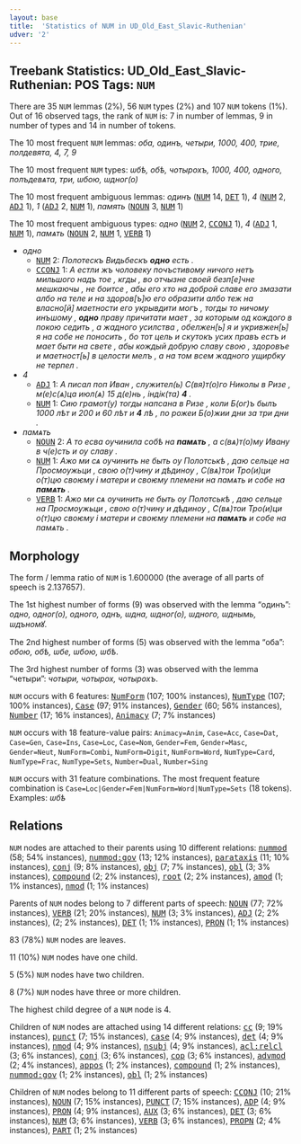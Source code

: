 ```yaml
---
layout: base
title:  'Statistics of NUM in UD_Old_East_Slavic-Ruthenian'
udver: '2'
---
```


## Treebank Statistics: UD_Old_East_Slavic-Ruthenian: POS Tags: `NUM`

There are 35 `NUM` lemmas (2%), 56 `NUM` types (2%) and 107 `NUM` tokens (1%).
Out of 16 observed tags, the rank of `NUM` is: 7 in number of lemmas, 9 in number of types and 14 in number of tokens.

The 10 most frequent `NUM` lemmas: <em>оба, одинъ, четыри, 1000, 400, трие, полдевята, 4, 7, 9</em>

The 10 most frequent `NUM` types:  <em>ѡбѣ, обѣ, чотырохъ, 1000, 400, одного, полъдевѧта, три, ѡбою, ѡдног(о)</em>

The 10 most frequent ambiguous lemmas: <em>одинъ</em> (<tt><a href="orv_ruthenian-pos-NUM.html">NUM</a></tt> 14, <tt><a href="orv_ruthenian-pos-DET.html">DET</a></tt> 1), <em>4</em> (<tt><a href="orv_ruthenian-pos-NUM.html">NUM</a></tt> 2, <tt><a href="orv_ruthenian-pos-ADJ.html">ADJ</a></tt> 1), <em>1</em> (<tt><a href="orv_ruthenian-pos-ADJ.html">ADJ</a></tt> 2, <tt><a href="orv_ruthenian-pos-NUM.html">NUM</a></tt> 1), <em>память</em> (<tt><a href="orv_ruthenian-pos-NOUN.html">NOUN</a></tt> 3, <tt><a href="orv_ruthenian-pos-NUM.html">NUM</a></tt> 1)

The 10 most frequent ambiguous types:  <em>одно</em> (<tt><a href="orv_ruthenian-pos-NUM.html">NUM</a></tt> 2, <tt><a href="orv_ruthenian-pos-CCONJ.html">CCONJ</a></tt> 1), <em>4</em> (<tt><a href="orv_ruthenian-pos-ADJ.html">ADJ</a></tt> 1, <tt><a href="orv_ruthenian-pos-NUM.html">NUM</a></tt> 1), <em>памѧть</em> (<tt><a href="orv_ruthenian-pos-NOUN.html">NOUN</a></tt> 2, <tt><a href="orv_ruthenian-pos-NUM.html">NUM</a></tt> 1, <tt><a href="orv_ruthenian-pos-VERB.html">VERB</a></tt> 1)


* <em>одно</em>
  * <tt><a href="orv_ruthenian-pos-NUM.html">NUM</a></tt> 2: <em>Полотескъ Видьбескъ <b>одно</b> есть .</em>
  * <tt><a href="orv_ruthenian-pos-CCONJ.html">CCONJ</a></tt> 1: <em>А естли жъ чоловеку почъстивому ничого нетъ мильшого надъ тое , кгды , во отчызне своей безп[е]чне мешкаючы , не боитсе , абы его хто на доброй славе его змазати албо на теле и на здоров[ъ]ю его образити албо теж на власно[й] маетности его укрывдити могъ , тогды то ничому инъшому , <b>одно</b> праву причитати мает , за которым од кождого в покою седить , а жадного усилства , обелжен[ь] я и укривжен[ь] я на собе не поносить , бо тот цель и скутокъ усих правъ естъ и мает быти на свете , абы кождый добрую славу свою , здоровъе и маетност[ь] в целости мелъ , а на том всем жадного ущирбку не терпел .</em>
* <em>4</em>
  * <tt><a href="orv_ruthenian-pos-ADJ.html">ADJ</a></tt> 1: <em>А писал поп Иван , служител(ь) С(вя)т(о)го Николы в Ризе , м(е)с(ѧ)ца июл(ѧ) 15 д(е)нь , індік(та) <b>4</b> .</em>
  * <tt><a href="orv_ruthenian-pos-NUM.html">NUM</a></tt> 1: <em>Сию грамот(у) тогды напсана в Ризе , коли Б(ог)ъ былъ 1000 лѣт и 200 и 60 лѣт и <b>4</b> лѣ , по рожеи Б(о)жии дни за три дни .</em>
* <em>памѧть</em>
  * <tt><a href="orv_ruthenian-pos-NOUN.html">NOUN</a></tt> 2: <em>А то есва оучинила собѣ на <b>памѧть</b> , а с(вѧ)т(о)му Ивану в ч(е)сть и оу славу .</em>
  * <tt><a href="orv_ruthenian-pos-NUM.html">NUM</a></tt> 1: <em>Ажо ми сѧ оучинить не быть оу Полотськѣ , даю сельце на Просмоужьци , свою о(т)чину и дѣдиноу , С(вѧ)тои Тро(и)ци о(т)цю своѥму і матери и своѥму племени на памѧть и собе на <b>памѧть</b> .</em>
  * <tt><a href="orv_ruthenian-pos-VERB.html">VERB</a></tt> 1: <em>Ажо ми сѧ оучинить не быть оу Полотськѣ , даю сельце на Просмоужьци , свою о(т)чину и дѣдиноу , С(вѧ)тои Тро(и)ци о(т)цю своѥму і матери и своѥму племени на <b>памѧть</b> и собе на памѧть .</em>

## Morphology

The form / lemma ratio of `NUM` is 1.600000 (the average of all parts of speech is 2.137657).

The 1st highest number of forms (9) was observed with the lemma “одинъ”: <em>одно, одног(о), одного, однъ, ѡдна, ѡдног(о), ѡдного, ѡднымь, ѡдъномꙋ</em>.

The 2nd highest number of forms (5) was observed with the lemma “оба”: <em>обою, обѣ, ѡбе, ѡбою, ѡбѣ</em>.

The 3rd highest number of forms (3) was observed with the lemma “четыри”: <em>чотыри, чотырох, чотырохъ</em>.

`NUM` occurs with 6 features: <tt><a href="orv_ruthenian-feat-NumForm.html">NumForm</a></tt> (107; 100% instances), <tt><a href="orv_ruthenian-feat-NumType.html">NumType</a></tt> (107; 100% instances), <tt><a href="orv_ruthenian-feat-Case.html">Case</a></tt> (97; 91% instances), <tt><a href="orv_ruthenian-feat-Gender.html">Gender</a></tt> (60; 56% instances), <tt><a href="orv_ruthenian-feat-Number.html">Number</a></tt> (17; 16% instances), <tt><a href="orv_ruthenian-feat-Animacy.html">Animacy</a></tt> (7; 7% instances)

`NUM` occurs with 18 feature-value pairs: `Animacy=Anim`, `Case=Acc`, `Case=Dat`, `Case=Gen`, `Case=Ins`, `Case=Loc`, `Case=Nom`, `Gender=Fem`, `Gender=Masc`, `Gender=Neut`, `NumForm=Combi`, `NumForm=Digit`, `NumForm=Word`, `NumType=Card`, `NumType=Frac`, `NumType=Sets`, `Number=Dual`, `Number=Sing`

`NUM` occurs with 31 feature combinations.
The most frequent feature combination is `Case=Loc|Gender=Fem|NumForm=Word|NumType=Sets` (18 tokens).
Examples: <em>ѡбѣ</em>


## Relations

`NUM` nodes are attached to their parents using 10 different relations: <tt><a href="orv_ruthenian-dep-nummod.html">nummod</a></tt> (58; 54% instances), <tt><a href="orv_ruthenian-dep-nummod-gov.html">nummod:gov</a></tt> (13; 12% instances), <tt><a href="orv_ruthenian-dep-parataxis.html">parataxis</a></tt> (11; 10% instances), <tt><a href="orv_ruthenian-dep-conj.html">conj</a></tt> (9; 8% instances), <tt><a href="orv_ruthenian-dep-obj.html">obj</a></tt> (7; 7% instances), <tt><a href="orv_ruthenian-dep-obl.html">obl</a></tt> (3; 3% instances), <tt><a href="orv_ruthenian-dep-compound.html">compound</a></tt> (2; 2% instances), <tt><a href="orv_ruthenian-dep-root.html">root</a></tt> (2; 2% instances), <tt><a href="orv_ruthenian-dep-amod.html">amod</a></tt> (1; 1% instances), <tt><a href="orv_ruthenian-dep-nmod.html">nmod</a></tt> (1; 1% instances)

Parents of `NUM` nodes belong to 7 different parts of speech: <tt><a href="orv_ruthenian-pos-NOUN.html">NOUN</a></tt> (77; 72% instances), <tt><a href="orv_ruthenian-pos-VERB.html">VERB</a></tt> (21; 20% instances), <tt><a href="orv_ruthenian-pos-NUM.html">NUM</a></tt> (3; 3% instances), <tt><a href="orv_ruthenian-pos-ADJ.html">ADJ</a></tt> (2; 2% instances),  (2; 2% instances), <tt><a href="orv_ruthenian-pos-DET.html">DET</a></tt> (1; 1% instances), <tt><a href="orv_ruthenian-pos-PRON.html">PRON</a></tt> (1; 1% instances)

83 (78%) `NUM` nodes are leaves.

11 (10%) `NUM` nodes have one child.

5 (5%) `NUM` nodes have two children.

8 (7%) `NUM` nodes have three or more children.

The highest child degree of a `NUM` node is 4.

Children of `NUM` nodes are attached using 14 different relations: <tt><a href="orv_ruthenian-dep-cc.html">cc</a></tt> (9; 19% instances), <tt><a href="orv_ruthenian-dep-punct.html">punct</a></tt> (7; 15% instances), <tt><a href="orv_ruthenian-dep-case.html">case</a></tt> (4; 9% instances), <tt><a href="orv_ruthenian-dep-det.html">det</a></tt> (4; 9% instances), <tt><a href="orv_ruthenian-dep-nmod.html">nmod</a></tt> (4; 9% instances), <tt><a href="orv_ruthenian-dep-nsubj.html">nsubj</a></tt> (4; 9% instances), <tt><a href="orv_ruthenian-dep-acl-relcl.html">acl:relcl</a></tt> (3; 6% instances), <tt><a href="orv_ruthenian-dep-conj.html">conj</a></tt> (3; 6% instances), <tt><a href="orv_ruthenian-dep-cop.html">cop</a></tt> (3; 6% instances), <tt><a href="orv_ruthenian-dep-advmod.html">advmod</a></tt> (2; 4% instances), <tt><a href="orv_ruthenian-dep-appos.html">appos</a></tt> (1; 2% instances), <tt><a href="orv_ruthenian-dep-compound.html">compound</a></tt> (1; 2% instances), <tt><a href="orv_ruthenian-dep-nummod-gov.html">nummod:gov</a></tt> (1; 2% instances), <tt><a href="orv_ruthenian-dep-obl.html">obl</a></tt> (1; 2% instances)

Children of `NUM` nodes belong to 11 different parts of speech: <tt><a href="orv_ruthenian-pos-CCONJ.html">CCONJ</a></tt> (10; 21% instances), <tt><a href="orv_ruthenian-pos-NOUN.html">NOUN</a></tt> (7; 15% instances), <tt><a href="orv_ruthenian-pos-PUNCT.html">PUNCT</a></tt> (7; 15% instances), <tt><a href="orv_ruthenian-pos-ADP.html">ADP</a></tt> (4; 9% instances), <tt><a href="orv_ruthenian-pos-PRON.html">PRON</a></tt> (4; 9% instances), <tt><a href="orv_ruthenian-pos-AUX.html">AUX</a></tt> (3; 6% instances), <tt><a href="orv_ruthenian-pos-DET.html">DET</a></tt> (3; 6% instances), <tt><a href="orv_ruthenian-pos-NUM.html">NUM</a></tt> (3; 6% instances), <tt><a href="orv_ruthenian-pos-VERB.html">VERB</a></tt> (3; 6% instances), <tt><a href="orv_ruthenian-pos-PROPN.html">PROPN</a></tt> (2; 4% instances), <tt><a href="orv_ruthenian-pos-PART.html">PART</a></tt> (1; 2% instances)

